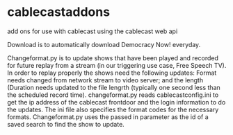 # cablecastaddons
add ons for use with cablecast using the cablecast web api

Download is to automatically download Democracy Now! everyday.

Changeformat.py is to update shows that have been played and recorded for future replay from a stream (in our triggering use case, Free Speech TV).  In order to replay properly the shows need the following updates:  Format needs changed from network stream to video server; and the length (Duration needs updated to the file lengrth (typically one second less than the scheduled record time).  changeformat.py reads cablecastconfig.ini to get the ip address of the cablecast frontdoor and the login information to do the updates.  The ini file also specifies the format codes for the necessary formats.  Changeformat.py uses the passed in parameter as the id of a saved search to find the show to update.
